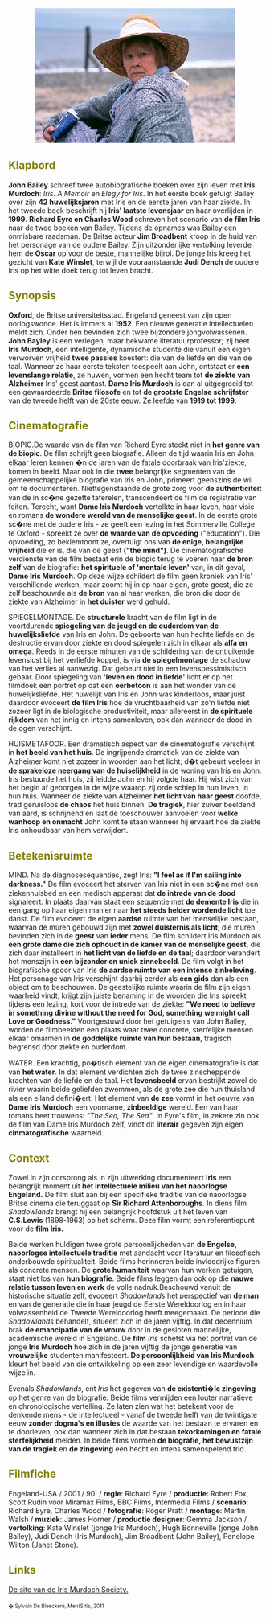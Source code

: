 
<center>
<img src="iris.jpg" >
</center>

<a name="KLA"></a>

## <font color="#808000">**Klapbord**</font>

**John Bailey** schreef twee autobiografische boeken over zijn leven met **Iris Murdoch**: _Iris. A Memoir_ en _Elegy for Iris_. In het eerste boek getuigt Bailey over zijn **42 huwelijksjaren** met Iris en de eerste jaren van haar ziekte. In het tweede boek beschrijft hij **Iris' laatste levensjaar** en haar overlijden in **1999**. **Richard Eyre en Charles Wood** schreven het scenario van **de film Iris** naar de twee boeken van Bailey. Tijdens de opnames was Bailey een onmisbare raadsman. De Britse acteur **Jim Broadbent** kroop in de huid van het personage van de oudere Bailey. Zijn uitzonderlijke vertolking leverde hem de **Oscar** op voor de beste, mannelijke bijrol. De jonge Iris kreeg het gezicht van **Kate Winslet**, terwijl de vooraanstaande **Judi Dench** de oudere Iris op het witte doek terug tot leven bracht.

<a name="SYN"></a>

## <font color="#808000">**Synopsis**</font>

**Oxford**, de Britse universiteitsstad. Engeland geneest van zijn open oorlogswonde. Het is immers al **1952**. Een nieuwe generatie intellectuelen meldt zich. Onder hen bevinden zich twee bijzondere jongvolwassenen. **John Bayley** is een verlegen, maar bekwame literatuurprofessor; zij heet **Iris Murdoch**, een intelligente, dynamische studente die vanuit een eigen verworven vrijheid **twee passies** koestert: die van de liefde en die van de taal. Wanneer ze haar eerste teksten toespeelt aan John, ontstaat er **een levenslange relatie**, ze huwen, vormen een hecht team tot **de ziekte van Alzheimer** Iris' geest aantast. **Dame Iris Murdoch** is dan al uitgegroeid tot een gewaardeerde **Britse filosofe** en tot **de grootste Engelse schrijfster** van de tweede helft van de 20ste eeuw. Ze leefde van **1919 tot 1999**.

<a name="CIN"></a>

## <font color="#808000">**Cinematografie**</font>

<span class="menstis">BIOPIC</span>.De waarde van de film van Richard Eyre steekt niet in **het genre van de biopic**. De film schrijft geen biografie. Alleen de tijd waarin Iris en John elkaar leren kennen �n de jaren van de fatale doorbraak van Iris'ziekte, komen in beeld. Maar ook in die **twee** belangrijke segmenten van de gemeenschappelijke biografie van Iris en John, primeert geenszins de wil om te documenteren. Niettegenstaande de grote zorg voor **de authenticiteit** van de in sc�ne gezette taferelen, transcendeert de film de registratie van feiten. Terecht, want **Dame Iris Murdoch** vertolkte in haar leven, haar visie en romans **de wondere wereld van de menselijke geest**. In de eerste grote sc�ne met de oudere Iris - ze geeft een lezing in het Sommerville College te Oxford - spreekt ze over **de waarde van de opvoeding** ("education"). Die opvoeding, zo beklemtoont ze, overtuigt ons van **de enige, belangrijke vrijheid** die er is, die van de geest **("the mind")**. De cinematografische verdienste van de film bestaat erin de biopic terug te voeren naar **de bron zelf** van de biografie: **het spirituele of 'mentale leven'** van, in dit geval, **Dame Iris Murdoch**. Op deze wijze schildert de film geen kroniek van Iris' verschillende werken, maar zoomt hij in op haar eigen, grote geest, die ze zelf beschouwde als **de bron** van al haar werken, die bron die door de ziekte van Alzheimer in **het duister** werd gehuld.

<span class="menstis">SPIEGELMONTAGE</span>. De **structurele** kracht van de film ligt in de voortdurende **spiegeling van de jeugd en de ouderdom van de huwelijksliefde** van Iris en John. De geboorte van hun hechte liefde en de destructie ervan door ziekte en dood spiegelen zich in elkaar als **alfa en omega**. Reeds in de eerste minuten van de schildering van de ontluikende levenslust bij het verliefde koppel, is via **de spiegelmontage** de schaduw van het verlies al aanwezig. Dat gebeurt niet in een levenspessimistisch gebaar. Door spiegeling van **'leven en dood in liefde'** licht er op het filmdoek een portret op dat een **eerbetoon** is aan het wonder van de huwelijksliefde. Het huwelijk van Iris en John was kinderloos, maar juist daardoor evoceert **de film Iris** hoe de vruchtbaarheid van zo'n liefde niet zozeer ligt in de biologische productiviteit, maar allereerst in **de spirituele rijkdom** van het innig en intens samenleven, ook dan wanneer de dood in de ogen verschijnt.

<span class="menstis">HUISMETAFOOR</span>. Een dramatisch aspect van de cinematografie verschijnt in **het beeld van het huis**. De ingrijpende dramatiek van de ziekte van Alzheimer komt niet zozeer in woorden aan het licht; d�t gebeurt veeleer in **de sprakeloze neergang van de huiselijkheid** in de woning van Iris en John. Iris bestuurde het huis, zij leidde John en hij volgde haar. Hij wist zich van het begin af geborgen in de wijze waarop zij orde schiep in hun leven, in hun huis. Wanneer de ziekte van Alzheimer **het licht van haar geest** doofde, trad geruisloos **de chaos** het huis binnen. **De tragiek**, hier zuiver beeldend van aard, is schrijnend en laat de toeschouwer aanvoelen voor **welke wanhoop en onmacht** John komt te staan wanneer hij ervaart hoe de ziekte Iris onhoudbaar van hem verwijdert.

<a name="BET"></a>

## <font color="#808000">**Betekenisruimte**</font>

<span class="menstis">MIND</span>. Na de diagnosesequenties, zegt Iris: **"I feel as if I'm sailing into darkness."** De film evoceert het sterven van Iris niet in een sc�ne met een ziekenhuisbed en een medisch apparaat dat **de intrede van de dood** signaleert. In plaats daarvan staat een sequentie met **de demente Iris** die in een gang op haar eigen manier naar **het steeds helder wordende licht** toe danst. De film evoceert de eigen **aardse** ruimte van het menselijke bestaan, waarvan de muren gebouwd zijn met **zowel duisternis als licht**; die muren bevinden zich in de **geest** van **ieder** mens. De film schildert Iris Murdoch als **een grote dame die zich ophoudt in de kamer van de menselijke geest**, die zich daar installeert in **het licht van de liefde en de taal**; daardoor verandert het menszijn in **een bijzonder en uniek zinnebeeld**. De film volgt in het biografische spoor van Iris **de aardse ruimte van een intense zinbeleving**. Het personage van Iris verschijnt daarbij eerder als **een gids** dan als een object om te beschouwen. De geestelijke ruimte waarin de film zijn eigen waarheid vindt, krijgt zijn juiste benaming in de woorden die Iris spreekt tijdens een lezing, kort voor de intrede van de ziekte: **"We need to believe in something divine without the need for God, something we might call Love or Goodness."** Voortgestuwd door het getuigenis van John Bailey, worden de filmbeelden een plaats waar twee concrete, sterfelijke mensen elkaar omarmen in **de goddelijke ruimte van hun bestaan**, tragisch begrensd door ziekte en ouderdom.

<span class="menstis">WATER</span>. Een krachtig, po�tisch element van de eigen cinematografie is dat van **het water**. In dat element verdichten zich de twee zinscheppende krachten van de liefde en de taal. Het **levensbeeld** ervan bestrijkt zowel de rivier waarin beide geliefden zwemmen, als de grote zee die hun thuisland als een eiland defini�ert. Het element van **de zee** vormt in het oeuvre van **Dame Iris Murdoch** een voorname, **zinbeeldige** wereld. Een van haar romans heet trouwens: _"The Sea, The Sea"_. In Eyre's film, in zekere zin ook de film van Dame Iris Murdoch zelf, vindt dit **literair** gegeven zijn eigen **cinmatografische** waarheid.

<a name="CON"></a>

## <font color="#808000">**Context**</font>

Zowel in zijn oorsprong als in zijn uitwerking documenteert **Iris** een belangrijk moment uit **het intellectuele milieu van het naoorlogse Engeland.** De film sluit aan bij een specifieke traditie van de naoorlogse Britse cinema die teruggaat op **Sir Richard Attenboroughs**. In diens film _Shadowlands_ brengt hij een belangrijk hoofdstuk uit het leven van **C.S.Lewis** (1898-1963) op het scherm. Deze film vormt een referentiepunt voor de **film Iris.**

Beide werken huldigen twee grote persoonlijkheden van **de Engelse, naoorlogse intellectuele traditie** met aandacht voor literatuur en filosofisch onderbouwde spiritualiteit. Beide films herinneren beide invloedrijke figuren als concrete mensen. De **grote humaniteit** waarvan hun werken getuigen, staat niet los van **hun biografie**. Beide films leggen dan ook op die **nauwe relatie tussen leven en werk** de volle nadruk.Beschouwd vanuit de historische situatie zelf, evoceert _Shadowlands_ het perspectief van **de man** en van de generatie die in haar jeugd de Eerste Wereldoorlog en in haar volwassenheid de Tweede Wereldoorlog heeft meegemaakt. De periode die _Shadowlands_ behandelt, situeert zich in de jaren vijftig. In dat decennium brak **de emancipatie van de vrouw** door in de gesloten mannelijke, academische wereld in Engeland. De **film** _Iris_ schetst via het portret van de jonge **Iris Murdoch** hoe zich in de jaren vijftig de jonge generatie van **vrouwelijke** studenten manifesteert. **De persoonlijkheid van Iris Murdoch** kleurt het beeld van die ontwikkeling op een zeer levendige en waardevolle wijze in.

Evenals _Shadowlands_, ent _Iris_ het gegeven van **de existenti�le zingeving** op het genre van de biografie. Beide films vermijden een louter narratieve en chronologische vertelling. Ze laten zien wat het betekent voor de denkende mens - de intellectueel - vanaf de tweede helft van de twintigste eeuw **zonder dogma's en illusies** de waarde van het bestaan te ervaren en te doorleven, ook dan wanneer zich in dat bestaan **tekorkomingen en fatale sterfelijkheid** melden. In beide films vormen **de biografie, het bewustzijn van de tragiek** en **de zingeving** een hecht en intens samenspelend trio.

<a name="FIL"></a>

## <font color="#808000">**Filmfiche**</font>

Engeland-USA / 2001 / 90' / **regie**: Richard Eyre / **productie**: Robert Fox, Scott Rudin voor Miramax Films, BBC Films, Intermedia Films / **scenario**: Richard Eyre, Charles Wood / **fotografie**: Roger Pratt / **montage**: Martin Walsh / **muziek**: James Horner / **productie designer**: Gemma Jackson / **vertolking**: Kate Winslet (jonge Iris Murdoch), Hugh Bonneville (jonge John Bailey), Judi Dench (Iris Murdoch), Jim Broadbent (John Bailey), Penelope Wilton (Janet Stone).

<a name="LIN"></a>

## <font color="#808000">**Links**</font>

[](http://www.djdchronology.com/iris02.htm)[De site van de Iris Murdoch Society.](http://www.irismurdoch.plus.com/)

<font size="-2">� Sylvain De Bleeckere, Men(S)tis, 2011</font>
